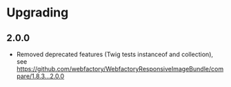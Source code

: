Upgrading
=========

2.0.0
-----

- Removed deprecated features (Twig tests instanceof and collection), see https://github.com/webfactory/WebfactoryResponsiveImageBundle/compare/1.8.3...2.0.0

